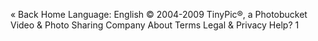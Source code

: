 « Back Home Language: English © 2004-2009 TinyPic®, a Photobucket Video & Photo Sharing Company About Terms Legal & Privacy Help? 1